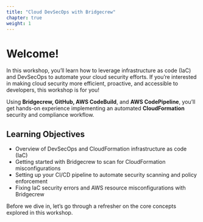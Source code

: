 ```yaml
---
title: "Cloud DevSecOps with Bridgecrew"
chapter: true
weight: 1
---
```


# Welcome!

In this workshop, you’ll learn how to leverage infrastructure as code (IaC) and DevSecOps to automate your cloud security efforts. If you’re interested in making cloud security more efficient, proactive, and accessible to developers, this workshop is for you! 

Using **Bridgecrew, GitHub, AWS CodeBuild**, and **AWS CodePipeline**, you’ll get hands-on experience implementing an automated **CloudFormation** security and compliance workflow. 

## Learning Objectives
- Overview of DevSecOps and CloudFormation infrastructure as code (IaC) 
- Getting started with Bridgecrew to scan for CloudFormation misconfigurations
- Setting up your CI/CD pipeline to automate security scanning and policy enforcement
- Fixing IaC security errors and AWS resource misconfigurations with Bridgecrew

Before we dive in, let’s go through a refresher on the core concepts explored in this workshop.
